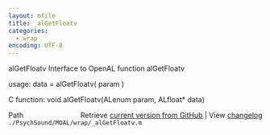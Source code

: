 ```yaml
---
layout: mfile
title: _alGetFloatv
categories:
  - wrap
encoding: UTF-8
---
```


alGetFloatv  Interface to OpenAL function alGetFloatv

usage:  data = alGetFloatv( param )

C function:  void alGetFloatv(ALenum param, ALfloat\* data)


<div class="code_header" style="text-align:right;">
  <span style="float:left;">Path&nbsp;&nbsp;</span> <span class="counter">Retrieve <a href=
  "https://raw.github.com/Psychtoolbox-3/Psychtoolbox-3/beta/./PsychSound/MOAL/wrap/_alGetFloatv.m">current version from GitHub</a> | View <a href=
  "https://github.com/Psychtoolbox-3/Psychtoolbox-3/commits/beta/./PsychSound/MOAL/wrap/_alGetFloatv.m">changelog</a></span>
</div>
<div class="code">
  <code>./PsychSound/MOAL/wrap/_alGetFloatv.m</code>
</div>
